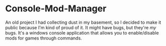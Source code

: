 # Console-Mod-Manager
An old project I had collecting dust in my basement, so I decided to make it public because I'm kind of proud of it. It might have bugs, but they're _my_ bugs.
It's a windows console application that allows you to enable/disable mods for games through commands.
